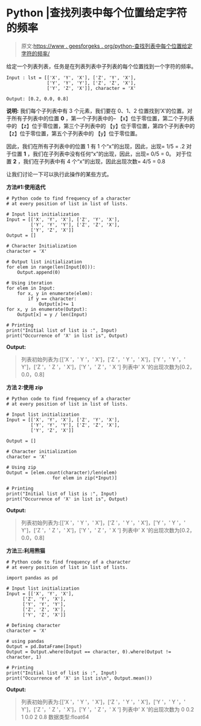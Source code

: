 # Python |查找列表中每个位置给定字符的频率

> 原文:[https://www . geesforgeks . org/python-查找列表中每个位置给定字符的频率/](https://www.geeksforgeeks.org/python-find-frequency-of-given-character-at-every-position-in-list-of-lists/)

给定一个列表列表，任务是在列表列表中子列表的每个位置找到一个字符的频率。

```
Input : lst = [['X', 'Y', 'X'], ['Z', 'Y', 'X'],
               ['Y', 'Y', 'Y'], ['Z', 'Z', 'X'],
               ['Y', 'Z', 'X']], character = 'X'

Output: [0.2, 0.0, 0.8]
```

**说明:**
我们每个子列表中有 3 个元素，我们要在 0、1、2 位置找到‘X’的位置。对于所有子列表中的位置 **0** ，第一个子列表中的–
【x】位于零位置，第二个子列表中的
【z】位于零位置，第三个子列表中的
【y】位于零位置，第四个子列表中的
【z】位于零位置，第五个子列表中的
【y】位于零位置。

因此，我们在所有子列表中的位置 1 有 1 个“x”的出现，因此，出现= 1/5 = .2
对于位置 **1** ，我们在子列表中没有任何“x”的出现，因此，出现= 0/5 = 0。
对于位置 **2** ，我们在子列表中有 4 个“x”的出现，因此出现次数= 4/5 = 0.8

让我们讨论一下可以执行此操作的某些方式。

**方法#1:使用迭代**

```
# Python code to find frequency of a character
# at every position of list in list of lists.

# Input list initialization
Input = [['X', 'Y', 'X'], ['Z', 'Y', 'X'],
         ['Y', 'Y', 'Y'], ['Z', 'Z', 'X'],
         ['Y', 'Z', 'X']]
Output = []

# Character Initialization
character = 'X'

# Output list initialization
for elem in range(len(Input[0])):
    Output.append(0)

# Using iteration
for elem in Input:
    for x, y in enumerate(elem):
        if y == character:
            Output[x]+= 1
for x, y in enumerate(Output):
    Output[x] = y / len(Input)

# Printing
print("Initial list of list is :", Input)
print("Occurrence of 'X' in list is", Output)
```

**Output:**

> 列表初始列表为:[['X '，' Y '，' X']，['Z '，' Y '，' X']，['Y '，' Y '，' Y']，['Z '，' Z '，' X']，['Y '，' Z '，' X ']
> 列表中' X '的出现次数为[0.2，0.0，0.8]

**方法 2:使用 zip**

```
# Python code to find frequency of a character
# at every position of list in list of lists.

# Input list initialization
Input = [['X', 'Y', 'X'], ['Z', 'Y', 'X'],
         ['Y', 'Y', 'Y'], ['Z', 'Z', 'X'],
         ['Y', 'Z', 'X']]

Output = []

# Character initialization
character = 'X'

# Using zip
Output = [elem.count(character)/len(elem)
                 for elem in zip(*Input)]

# Printing
print("Initial list of list is :", Input)
print("Occurrence of 'X' in list is", Output)
```

**Output:**

> 列表初始列表为:[['X '，' Y '，' X']，['Z '，' Y '，' X']，['Y '，' Y '，' Y']，['Z '，' Z '，' X']，['Y '，' Z '，' X ']
> 列表中' X '的出现次数为[0.2，0.0，0.8]

**方法三:利用熊猫**

```
# Python code to find frequency of a character
# at every position of list in list of lists.

import pandas as pd

# Input list initialization
Input = [['X', 'Y', 'X'],
      ['Z', 'Y', 'X'],
      ['Y', 'Y', 'Y'],
      ['Z', 'Z', 'X'],
      ['Y', 'Z', 'X']]

# Defining character
character = 'X'

# using pandas
Output = pd.DataFrame(Input)
Output = Output.where(Output == character, 0).where(Output != character, 1)

# Printing
print("Initial list of list is :", Input)
print("Occurrence of 'X' in list is\n", Output.mean())
```

**Output:**

> 列表初始列表为:[['X '，' Y '，' X']，['Z '，' Y '，' X']，['Y '，' Y '，' Y']，['Z '，' Z '，' X']，['Y '，' Z '，' X ']
> 列表中' X '的出现次数为
> 0 0.2
> 1 0.0
> 2 0.8
> 数据类型:float64